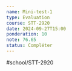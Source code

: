 ```yaml
---
name: Mini-test-1
type: Evaluation
course: STT-2920
date: 2024-09-27T15:00
ponderation: 10
note: 76.65
status: Compléter
---
```

#school/STT-2920 
